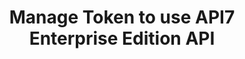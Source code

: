 ---
title: Manage Token to use API7 Enterprise Edition API
slug: /administration/manage-token-2-use-api7-ee-api
---